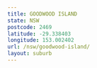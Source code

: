 ```yaml
---
title: GOODWOOD ISLAND
state: NSW
postcode: 2469
latitude: -29.338403
longitude: 153.002402
url: /nsw/goodwood-island/
layout: suburb
---
```

